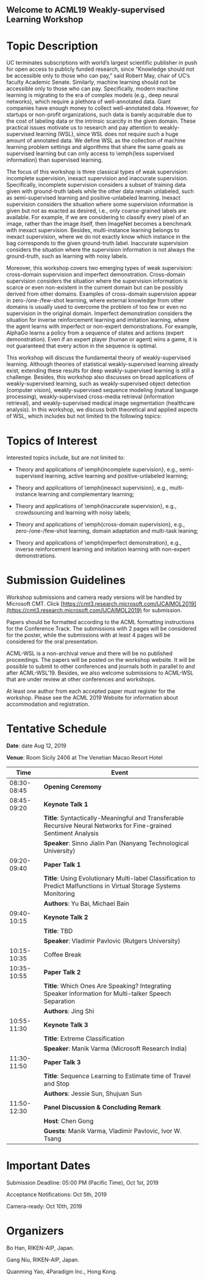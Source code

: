 ## Welcome to ACML19 Weakly-supervised Learning Workshop

# Topic Description

UC terminates subscriptions with world’s largest scientific publisher in push for open access to publicly funded research, since “Knowledge should not be accessible only to those who can pay,” said Robert May, chair of UC’s faculty Academic Senate. Similarly, machine learning should not be accessible only to those who can pay. Specifically, modern machine learning is migrating to the era of complex models (e.g., deep neural networks), which require a plethora of well-annotated data. Giant companies have enough money to collect well-annotated data. However, for startups or non-profit organizations, such data is barely acquirable due to the cost of labeling data or the intrinsic scarcity in the given domain. These practical issues motivate us to research and pay attention to weakly-supervised learning (WSL), since WSL does not require such a huge amount of annotated data. We define WSL as the collection of machine learning problem settings and algorithms that share the same goals as supervised learning but can only access to \emph{less supervised information} than supervised learning.

The focus of this workshop is three classical types of weak supervision: incomplete supervision, inexact supervision and inaccurate supervision. Specifically, incomplete supervision considers a subset of training data given with ground-truth labels while the other data remain unlabeled, such as semi-supervised learning and positive-unlabeled learning. Inexact supervision considers the situation where some supervision information is given but not as exacted as desired, i.e., only coarse-grained labels are available. For example, if we are considering to classify every pixel of an image, rather than the image itself, then ImageNet becomes a benchmark with inexact supervision. Besides, multi-instance learning belongs to inexact supervision, where we do not exactly know which instance in the bag corresponds to the given ground-truth label. Inaccurate supervision considers the situation where the supervision information is not always the ground-truth, such as learning with noisy labels. 

Moreover, this workshop covers two emerging types of weak supervision: cross-domain supervision and imperfect demonstration.
Cross-domain supervision considers the situation where the supervision information is scarce or even non-existent in the current domain but can be possibly derived from other domains. Examples of cross-domain supervision appear in zero-/one-/few-shot learning, where external knowledge from other domains is usually used to overcome the problem of too few or even no supervision in the original domain. Imperfect demonstration considers the situation for inverse reinforcement learning and imitation learning, where the agent learns with imperfect or non-expert demonstrations. For example, AlphaGo learns a policy from a sequence of states and actions (expert demonstration). Even if an expert player (human or agent) wins a game, it is not guaranteed that every action in the sequence is optimal.

This workshop will discuss the fundamental theory of weakly-supervised learning. Although theories of statistical weakly-supervised learning already exist, extending these results for deep weakly-supervised learning is still a challenge. Besides, this workshop also discusses on broad applications of weakly-supervised learning, such as weakly-supervised object detection (computer vision),
weakly-supervised sequence modeling (natural language processing), weakly-supervised cross-media retrieval (information retrieval),
and weakly-supervised medical image segmentation (healthcare analysis). In this workshop, we discuss both theoretical and applied aspects of WSL, which includes but not limited to the following topics:


# Topics of Interest

Interested topics include, but are not limited to:

- Theory and applications of \emph{incomplete supervision}, e.g., semi-supervised learning, active learning and positive-unlabeled learning;

- Theory and applications of \emph{inexact supervision}, e.g., multi-instance learning and complementary learning;

- Theory and applications of \emph{inaccurate supervision}, e.g., crowdsourcing and learning with noisy labels;

- Theory and applications of \emph{cross-domain supervision}, e.g., zero-/one-/few-shot learning, domain adaptation and multi-task leaning;

- Theory and applications of \emph{imperfect demonstration}, e.g., inverse reinforcement learning and imitation learning with non-expert demonstrations.


# Submission Guidelines

Workshop submissions and camera ready versions will be handled by Microsoft CMT. Click [https://cmt3.research.microsoft.com/IJCAIMOL2019](https://cmt3.research.microsoft.com/IJCAIMOL2019) for submission. 

Papers should be formatted according to the ACML formatting instructions for the Conference Track. The submissions with 2 pages will be considered for the poster, while the submissions with at least 4 pages will be considered for the oral presentation. 

ACML-WSL is a non-archival venue and there will be no published proceedings. The papers will be posted on the workshop website. It will be possible to submit to other conferences and journals both in parallel to and after ACML-WSL'19. Besides, we also welcome submissions to ACML-WSL that are under review at other conferences and workshops. 

At least one author from each accepted paper must register for the workshop. Please see the ACML 2019 Website for information about accommodation and registration. 


<!-- To be announced
-->

<!--

Workshop submissions and camera ready versions will be handled by Microsoft CMT. Click [https://cmt3.research.microsoft.com/ACMLMoL2018](https://cmt3.research.microsoft.com/ACMLMoL2018) for submission.

Papers should be formatted according to the ACML formatting instructions for the Conference Track. The submissions with 2 pages will be considered for the poster, while submissions with at least 6 pages will be considered for the oral presentation. The selective oral papers will be invited for IEEE TNNLS Special Issue on "Structured Multi-output Learning: Modelling, Algorithm, Theory and Applications" ([https://cis.ieee.org/images/files/Documents/Transactions/TNNLS/TNNLS_SMLMATA-CFP.pdf](https://cis.ieee.org/images/files/Documents/Transactions/TNNLS/TNNLS_SMLMATA-CFP.pdf)).

ACML-MoL is a non-archival venue and there will be no published proceedings. The papers will be posted on the workshop website. It will be possible to submit to other conferences and journals both in parallel to and after ACML-MoL'18. Besides, we also welcome submissions to ACML-MoL that are under review at other conferences and workshops.

At least one author from each accepted paper must register for the workshop. Please see the ACML 2019 Website for information about accommodation and registration.

-->

<!--

# Preliminary list of invited speakers


The MoL workshop will feature on a **2.5 hours** event. We plan to invite **3 to 4 keynote speakers** who are leading experts from both academia and industry. A list of keynote speakers includes:

Prof. **Hsuan-Tien Lin**, National Taiwan University

Prof. **Ivor W. Tsang**, University of Technology Sydney

Prof. **Jun Zhu**, Tsinghua University

Prof. **Zhi-Hua Zhou**, Nanjing University

-->

# Tentative Schedule

**Date**: date Aug 12, 2019

**Venue**: Room Sicily 2406 at The Venetian Macao Resort Hotel

| Time          | Event             |
| ------------- | -------------     |
| 08:30-08:45   | **Opening Ceremony**  |
| 08:45-09:20   | **Keynote Talk 1**  |  
|               | **Title**: Syntactically-Meaningful and Transferable Recursive Neural Networks for Fine-grained Sentiment Analysis        |
|               | **Speaker**: Sinno Jialin Pan (Nanyang Technological University) |
| 09:20-09:40   | **Paper Talk 1**    |
|               | **Title**: Using Evolutionary Multi-label Classification to Predict Malfunctions in Virtual Storage Systems Monitoring        |
|               | **Authors**: Yu Bai, Michael Bain |
| 09:40-10:15   | **Keynote Talk 2**  |  
|               | **Title**:  TBD       |
|               | **Speaker**: Vladimir Pavlovic  (Rutgers University) |
| 10:15-10:35   | Coffee Break      |
| 10:35-10:55   | **Paper Talk 2**    |
|               | **Title**: Which Ones Are Speaking? Integrating Speaker Information for Multi-talker Speech Separation        |
|               | **Authors**: Jing Shi |
| 10:55-11:30   | **Keynote Talk 3**  |  
|               | **Title**: Extreme Classification        |
|               | **Speaker**: Manik Varma  (Microsoft Research India) |
| 11:30-11:50   | **Paper Talk 3**    |
|               | **Title**: Sequence Learning to Estimate time of Travel and Stop        |
|               | **Authors**: Jessie Sun, Shujuan Sun |
| 11:50-12:30   | **Panel Discussion & Concluding Remark**    |
|               | **Host**: Chen Gong        |
|               | **Guests**: Manik Varma, Vladimir Pavlovic, Ivor W. Tsang |


<!--
To be announced
-->

<!--

8:50 - 9:00 Introduction

9:00 - 10:00 Invited Keynote Talk

===10:00-10:30 Morning tea===

10:30 - 10:55 Paper presentation

10:55 - 11:20 Paper presentation

11:20 - 11:35 Paper presentation

===11:35 - 11:50 Panel discussion===

11:50 - 12:05 Paper presentation

12:05 - 12:20 Paper presentation

12:20 - 12:35 Paper presentation

===12:35 - 12:50 Panel discussion===

-->

# Important Dates

Submission Deadline: 05:00 PM (Pacific Time), Oct 1st, 2019

Acceptance Notifications: Oct 5th, 2019

Camera-ready: Oct 10th, 2019


<!--To be announced



Submission: 20 Sep, 2018.

Notification: 01 Oct, 2018.

Workshop: 14 Nov, 2018.

-->

# Organizers

Bo Han, RIKEN-AIP, Japan.

Gang Niu, RIKEN-AIP, Japan.

Quanming Yao, 4Paradigm Inc., Hong Kong.
